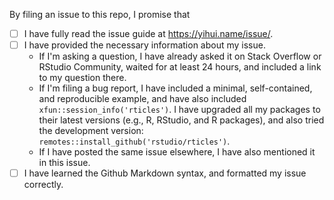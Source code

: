 By filing an issue to this repo, I promise that

- [ ] I have fully read the issue guide at https://yihui.name/issue/.
- [ ] I have provided the necessary information about my issue.
    - If I'm asking a question, I have already asked it on Stack Overflow or RStudio Community, waited for at least 24 hours, and included a link to my question there.
    - If I'm filing a bug report, I have included a minimal, self-contained, and reproducible example, and have also included `xfun::session_info('rticles')`. I have upgraded all my packages to their latest versions (e.g., R, RStudio, and R packages), and also tried the development version: `remotes::install_github('rstudio/rticles')`.
    - If I have posted the same issue elsewhere, I have also mentioned it in this issue.
- [ ] I have learned the Github Markdown syntax, and formatted my issue correctly.

<!--
Please keep the above portion in your issue and delete the portion below. Your issue will be closed if any of the above boxes is not checked. In certain (rare) cases, you may be exempted if you give a brief explanation (e.g., you are only making a suggestion for improvement). Thanks!
-->
